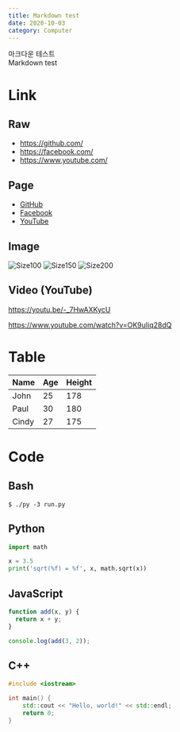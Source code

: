 ```yaml
---
title: Markdown test
date: 2020-10-03
category: Computer
---
```


마크다운 테스트  
Markdown test

# Link

## Raw

- <https://github.com/>
- <https://facebook.com/>
- <https://www.youtube.com/>

## Page

- [GitHub](https://github.com/)
- [Facebook](http://facebook.com/)
- [YouTube](https://www.youtube.com/)

## Image

![Size100](https://via.placeholder.com/100)
![Size150](https://via.placeholder.com/150)
![Size200](https://via.placeholder.com/200)

## Video (YouTube)

<https://youtu.be/-_7HwAXKycU>

<https://www.youtube.com/watch?v=OK9uIiq28dQ>

# Table

| Name  | Age | Height |
| ----- | --- | ------ |
| John  | 25  | 178    |
| Paul  | 30  | 180    |
| Cindy | 27  | 175    |

# Code

## Bash

`$ ./py -3 run.py`

## Python

```python
import math

x = 3.5
print('sqrt(%f) = %f', x, math.sqrt(x))
```

## JavaScript

```javascript
function add(x, y) {
  return x + y;
}

console.log(add(3, 2));
```

## C++

```cpp
#include <iostream>

int main() {
    std::cout << "Hello, world!" << std::endl;
    return 0;
}
```

